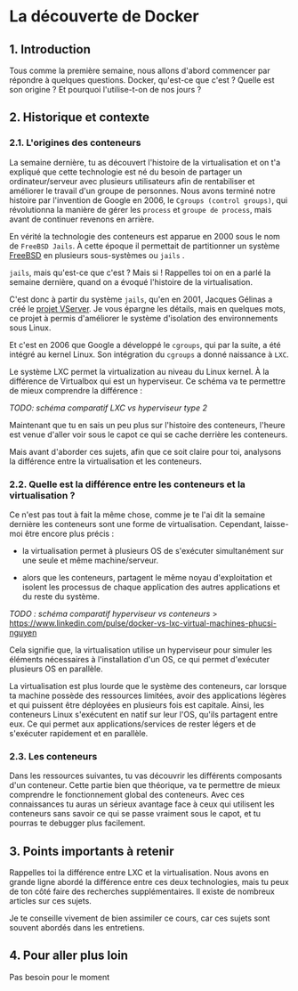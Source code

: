# La découverte de Docker

## 1. Introduction
Tous comme la première semaine, nous allons d'abord commencer par répondre à quelques questions.
Docker, qu'est-ce que c'est ? Quelle est son origine ? Et pourquoi l'utilise-t-on de nos jours ?

## 2. Historique et contexte
### 2.1. L'origines des conteneurs
La semaine dernière, tu as découvert l'histoire de la virtualisation et on t'a 
expliqué que cette technologie est né du besoin de partager un ordinateur/serveur avec plusieurs utilisateurs afin de rentabiliser et améliorer le travail d'un groupe de personnes.
Nous avons terminé notre histoire par l'invention de Google en 2006, le `Cgroups (control groups)`, 
qui révolutionna la manière de gérer les `process` et `groupe de process`, mais avant de continuer revenons en arrière.

En vérité la technologie des conteneurs est apparue en 2000 sous le nom de `FreeBSD Jails`. 
À cette époque il permettait de partitionner un système [FreeBSD](https://www.techno-science.net/definition/7667.html) en plusieurs sous-systèmes ou `jails` . 

`jails`, mais qu'est-ce que c'est ? Mais si ! Rappelles toi on en a parlé la semaine dernière, quand on a évoqué l'histoire de la virtualisation.

C'est donc à partir du système `jails`, qu'en en 2001, Jacques Gélinas a créé le [projet VServer](https://fr.wikipedia.org/wiki/Linux_Virtual_Server). 
Je vous épargne les détails, mais en quelques mots, ce projet à permis d'améliorer le système d'isolation des environnements sous Linux. 

Et c'est en 2006 que Google a développé le `cgroups`, qui par la suite, a été intégré au kernel Linux.
Son intégration du `cgroups` a donné naissance à `LXC`.

Le système LXC permet la virtualization au niveau du Linux kernel. À la différence de Virtualbox qui est un hyperviseur.
Ce schéma va te permettre de mieux comprendre la différence :

*TODO: schéma comparatif LXC vs hyperviseur type 2*


Maintenant que tu en sais un peu plus sur l'histoire des conteneurs, l'heure est venue d'aller voir sous le capot ce qui se cache derrière les conteneurs.

Mais avant d'aborder ces sujets, afin que ce soit claire pour toi, analysons la différence entre la virtualisation et les conteneurs.

### 2.2. Quelle est la différence entre les conteneurs et la virtualisation ?
Ce n'est pas tout à fait la même chose, comme je te l'ai dit la semaine dernière les conteneurs sont une forme de virtualisation. 
Cependant, laisse-moi être encore plus précis :

- la virtualisation permet à plusieurs OS de s'exécuter simultanément sur une seule et même machine/serveur.


- alors que les conteneurs, partagent le même noyau d'exploitation et isolent les processus de chaque application des autres applications et du reste du système.

*TODO : schéma comparatif hyperviseur vs conteneurs* > https://www.linkedin.com/pulse/docker-vs-lxc-virtual-machines-phucsi-nguyen


Cela signifie que, la virtualisation utilise un hyperviseur pour simuler les éléments nécessaires à l'installation d'un OS, 
ce qui permet d'exécuter plusieurs OS en parallèle. 

La virtualisation est plus lourde que le système des conteneurs, car lorsque ta machine possède des ressources limitées, 
avoir des applications légères et qui puissent être déployées en plusieurs fois est capitale. 
Ainsi, les conteneurs Linux s'exécutent en natif sur leur l'OS, qu'ils partagent entre eux.
Ce qui permet aux applications/services de rester légers et de s'exécuter rapidement et en parallèle.


### 2.3. Les conteneurs
Dans les ressources suivantes, tu vas découvrir les différents composants d'un conteneur.
Cette partie bien que théorique, va te permettre de mieux comprendre le fonctionnement global des conteneurs.
Avec ces connaissances tu auras un sérieux avantage face à ceux qui utilisent les conteneurs sans savoir ce qui se passe vraiment sous le capot, 
et tu pourras te debugger plus facilement.


## 3. Points importants à retenir
Rappelles toi la différence entre LXC et la virtualisation. 
Nous avons en grande ligne abordé la différence entre ces deux technologies, mais tu peux de ton côté faire des recherches supplémentaires.
Il existe de nombreux articles sur ces sujets.

Je te conseille vivement de bien assimiler ce cours, car ces sujets sont souvent abordés dans les entretiens.

## 4. Pour aller plus loin
Pas besoin pour le moment
